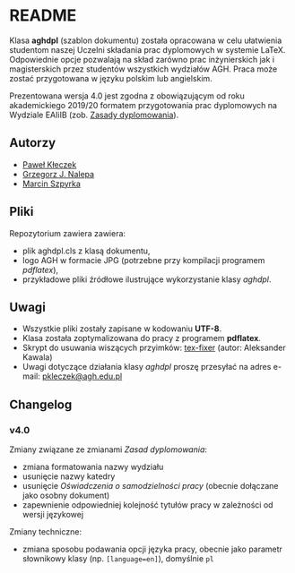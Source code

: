 # README #

Klasa **aghdpl** (szablon dokumentu) została opracowana w celu ułatwienia studentom naszej Uczelni składania prac dyplomowych w systemie LaTeX. Odpowiednie opcje pozwalają na skład zarówno prac inżynierskich jak i magisterskich przez studentów wszystkich wydziałów AGH. Praca może zostać przygotowana w języku polskim lub angielskim.

Prezentowana wersja 4.0 jest zgodna z obowiązującym od roku akademickiego 2019/20 formatem przygotowania prac dyplomowych na Wydziale EAIiIB (zob. [Zasady dyplomowania](https://www.eaiib.agh.edu.pl/egzamin-dyplomowy-i-prace-dyplomowe/)).


## Autorzy ##

  * [Paweł Kłeczek](https://skos.agh.edu.pl/osoba/pawel-kleczek-8552.html)
  * [Grzegorz J. Nalepa](https://skos.agh.edu.pl/osoba/grzegorz-jacek-nalepa-5324.html)
  * [Marcin Szpyrka](https://skos.agh.edu.pl/osoba/marcin-szpyrka-5059.html)


## Pliki ##

Repozytorium zawiera zawiera:
  * plik aghdpl.cls z klasą dokumentu,
  * logo AGH w formacie JPG (potrzebne przy kompilacji programem _pdflatex_),
  * przykładowe pliki źródłowe ilustrujące wykorzystanie klasy _aghdpl_.


## Uwagi ##

  * Wszystkie pliki zostały zapisane w kodowaniu **UTF-8**.
  * Klasa została zoptymalizowana do pracy z programem **pdflatex**.
  * Skrypt do usuwania wiszących przyimków: [tex-fixer](https://github.com/Alexander3/tex-fixer) (autor: Aleksander Kawala)
  * Uwagi dotyczące działania klasy _aghdpl_ proszę przesyłać na adres e-mail: [pkleczek@agh.edu.pl](mailto:pkleczek@agh.edu.pl)


## Changelog ##

### v4.0 ###

Zmiany związane ze zmianami _Zasad dyplomowania_:
  * zmiana formatowania nazwy wydziału
  * usunięcie nazwy katedry
  * usunięcie _Oświadczenia o samodzielności pracy_ (obecnie dołączane jako osobny dokument)
  * zapewnienie odpowiedniej kolejność tytułów pracy w zależności od wersji językowej

Zmiany techniczne:
  * zmiana sposobu podawania opcji języka pracy, obecnie jako parametr słownikowy klasy (np. `[language=en]`), domyślnie `pl`

